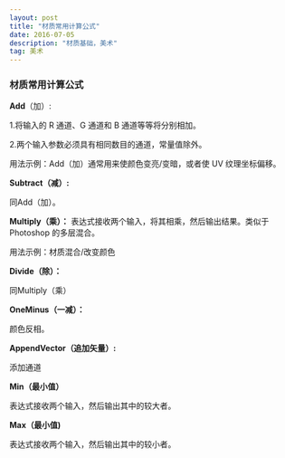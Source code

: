```yaml
---
layout: post
title: "材质常用计算公式"
date: 2016-07-05
description: "材质基础，美术"
tag: 美术
---  
```

### 材质常用计算公式
**Add**（加）:

1.将输入的 R 通道、G 通道和 B 通道等等将分别相加。

2.两个输入参数必须具有相同数目的通道，常量值除外。

用法示例：Add（加）通常用来使颜色变亮/变暗，或者使 UV 纹理坐标偏移。


**Subtract（减）:**

同Add（加）。


**Multiply（乘）：**
表达式接收两个输入，将其相乘，然后输出结果。类似于 Photoshop 的多层混合。

用法示例：材质混合/改变颜色


**Divide（除）：**

同Multiply（乘）


**OneMinus（一减）：**

颜色反相。


**AppendVector（追加矢量）:**

添加通道


**Min（最小值）**

表达式接收两个输入，然后输出其中的较大者。


**Max（最小值)**

表达式接收两个输入，然后输出其中的较小者。
